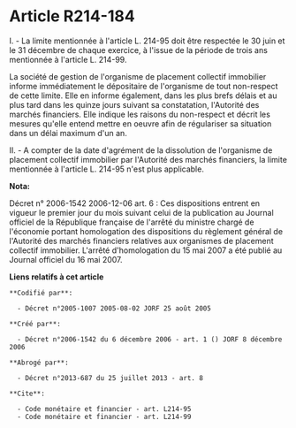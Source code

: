 # Article R214-184

I. - La limite mentionnée à l'article L. 214-95 doit être respectée le 30 juin et le 31 décembre de chaque exercice, à
l'issue de la période de trois ans mentionnée à l'article L. 214-99.

La société de gestion de l'organisme de placement collectif immobilier informe immédiatement le dépositaire de l'organisme de
tout non-respect de cette limite. Elle en informe également, dans les plus brefs délais et au plus tard dans les quinze jours
suivant sa constatation, l'Autorité des marchés financiers. Elle indique les raisons du non-respect et décrit les mesures
qu'elle entend mettre en oeuvre afin de régulariser sa situation dans un délai maximum d'un an.

II. - A compter de la date d'agrément de la dissolution de l'organisme de placement collectif immobilier par l'Autorité des
marchés financiers, la limite mentionnée à l'article L. 214-95 n'est plus applicable.

**Nota:**

Décret n° 2006-1542 2006-12-06 art. 6 : Ces dispositions entrent en vigueur le premier jour du mois suivant celui de la
publication au Journal officiel de la République française de l'arrêté du ministre chargé de l'économie portant homologation
des dispositions du règlement général de l'Autorité des marchés financiers relatives aux organismes de placement collectif
immobilier. L'arrêté d'homologation du 15 mai 2007 a été publié au Journal officiel du 16 mai 2007.

**Liens relatifs à cet article**

	**Codifié par**:

	  - Décret n°2005-1007 2005-08-02 JORF 25 août 2005

	**Créé par**:

	  - Décret n°2006-1542 du 6 décembre 2006 - art. 1 () JORF 8 décembre 2006

	**Abrogé par**:

	  - Décret n°2013-687 du 25 juillet 2013 - art. 8

	**Cite**:

	  - Code monétaire et financier - art. L214-95
	  - Code monétaire et financier - art. L214-99
